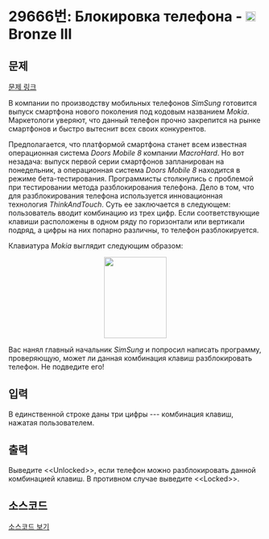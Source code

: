 # 29666번: Блокировка телефона - <img src="https://static.solved.ac/tier_small/3.svg" style="height:20px" /> Bronze III

<!-- performance -->

<!-- 문제 제출 후 깃허브에 푸시를 했을 때 제출한 코드의 성능이 입력될 공간입니다.-->

<!-- end -->

## 문제

[문제 링크](https://boj.kr/29666)


<p>В компании по производству мобильных телефонов <em>SimSung</em> готовится выпуск смартфона нового поколения под кодовым названием <em>Mokia</em>. Маркетологи уверяют, что данный телефон прочно закрепится на рынке смартфонов и быстро вытеснит всех своих конкурентов.</p>

<p>Предполагается, что платформой смартфона станет всем известная операционная система <em>Doors Mobile 8</em> компании <em>MacroHard</em>. Но вот незадача: выпуск первой серии смартфонов запланирован на понедельник, а операционная система <em>Doors Mobile 8</em> находится в режиме бета-тестирования. Программисты столкнулись с проблемой при тестировании метода разблокирования телефона. Дело в том, что для разблокирования телефона используется инновационная технология <em>ThinkAndTouch</em>. Суть ее заключается в следующем: пользователь вводит комбинацию из трех цифр. Если соответствующие клавиши расположены в одном ряду по горизонтали или вертикали подряд, а цифры на них попарно различны, то телефон разблокируется.</p>

<p>Клавиатура <em>Mokia</em> выглядит следующим образом:</p>

<p style="text-align: center;"><img alt="" src="https://upload.acmicpc.net/2854974b-c847-487a-b13b-b54021d1ac2f/-/preview/" style="width: 124px; height: 161px;"></p>

<p>Вас нанял главный начальник <em>SimSung</em> и попросил написать программу, проверяющую, может ли данная комбинация клавиш разблокировать телефон. Не подведите его!</p>



## 입력


<p>В единственной строке даны три цифры --- комбинация клавиш, нажатая пользователем.</p>



## 출력


<p>Выведите &lt;&lt;Unlocked&gt;&gt;, если телефон можно разблокировать данной комбинацией клавиш. В противном случае выведите &lt;&lt;Locked&gt;&gt;. </p>



## 소스코드

[소스코드 보기](Блокировка%20телефона.py)
